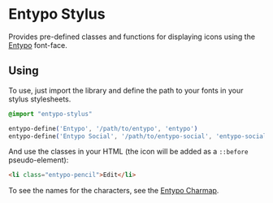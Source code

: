 # Entypo Stylus

Provides pre-defined classes and functions for displaying icons using the
[Entypo][] font-face.


## Using

To use, just import the library and define the path to your fonts in your
stylus stylesheets.

```css
@import "entypo-stylus"

entypo-define('Entypo', '/path/to/entypo', 'entypo')
entypo-define('Entypo Social', '/path/to/entypo-social', 'entypo-social')
```

And use the classes in your HTML (the icon will be added as a `::before`
pseudo-element):

```html
<li class="entypo-pencil">Edit</li>
```

To see the names for the characters, see the [Entypo Charmap][].

[Entypo]: http://www.entypo.com/
[Entypo Charmap]: http://www.entypo.com/characters/

